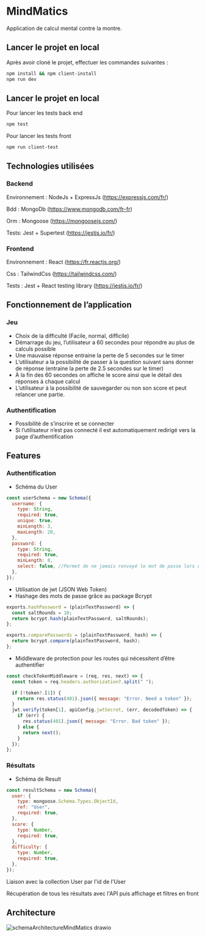 # MindMatics

Application de calcul mental contre la montre.

## Lancer le projet en local

Après avoir cloné le projet, effectuer les commandes suivantes : 

```bash
npm install && npm client-install
npm run dev
```
## Lancer le projet en local

Pour lancer les tests back end
```bash
npm test
```
Pour lancer les tests front 
```bash
npm run client-test
```

## Technologies utilisées

### Backend

Environnement : NodeJs + ExpressJs (https://expressjs.com/fr/)

Bdd : MongoDb (https://www.mongodb.com/fr-fr)

Orm : Mongoose (https://mongoosejs.com/)

Tests: Jest + Supertest (https://jestjs.io/fr/)

### Frontend

Environnement : React (https://fr.reactjs.org/)

Css : TailwindCss (https://tailwindcss.com/)

Tests : Jest + React testing library (https://jestjs.io/fr/)

## Fonctionnement de l’application

### Jeu

- Choix de la difficulté (Facile, normal, difficile)
- Démarrage du jeu, l’utilisateur a 60 secondes pour répondre au plus de calculs possible
- Une mauvaise réponse entraine la perte de 5 secondes sur le timer
- L’utilisateur a la possibilité de passer à la question suivant sans donner de réponse (entraine la perte de 2.5 secondes sur le timer)
- À la fin des 60 secondes on affiche le score ainsi que le détail des réponses à chaque calcul
- L’utilisateur à la possibilité de sauvegarder ou non son score et peut relancer une partie.

### Authentification

- Possibilité de s’inscrire et se connecter
- Si l’utilisateur n’est pas connecté il est automatiquement redirigé vers la page d’authentification

## Features

### Authentification

- Schéma du User

```jsx
const userSchema = new Schema({
  username: {
    type: String,
    required: true,
    unique: true,
    minLength: 3,
    maxLength: 20,
  },
  password: {
    type: String,
    required: true,
    minLength: 8,
    select: false, //Permet de ne jamais renvoyé le mot de passe lors d'une requête
  },
});
```

- Utilisation de jwt (JSON Web Token)
- Hashage des mots de passe grâce au package Bcrypt

```jsx
exports.hashPassword = (plainTextPassword) => {
  const saltRounds = 10;
  return bcrypt.hash(plainTextPassword, saltRounds);
};

exports.comparePasswords = (plainTextPassword, hash) => {
  return bcrypt.compare(plainTextPassword, hash);
};
```

- Middleware de protection pour les routes qui nécessitent d’être authentifier

```jsx
const checkTokenMiddleware = (req, res, next) => {
  const token = req.headers.authorization?.split(" ");

  if (!token?.[1]) {
    return res.status(401).json({ message: "Error. Need a token" });
  }
  jwt.verify(token[1], apiConfig.jwtSecret, (err, decodedToken) => {
    if (err) {
      res.status(401).json({ message: "Error. Bad token" });
    } else {
      return next();
    }
  });
};
```

### Résultats

- Schéma de Result

```jsx
const resultSchema = new Schema({
  user: {
    type: mongoose.Schema.Types.ObjectId,
    ref: "User",
    required: true,
  },
  score: {
    type: Number,
    required: true,
  },
  difficulty: {
    type: Number,
    required: true,
  },
});
```
Liaison avec la collection User par l'id de l'User

Récupération de tous les résultats avec l'API puis affichage et filtres en front

## Architecture
![schemaArchitectureMindMatics drawio](https://user-images.githubusercontent.com/56965488/210797501-c88a7abe-666a-4534-a75e-4f65cc253a2d.png)

